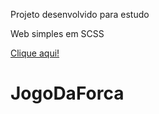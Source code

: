 Projeto desenvolvido para estudo

Web simples em SCSS

[Clique aqui!](https://pizza2u.github.io/Jogo-Da-Forca/)
# JogoDaForca
